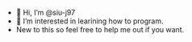 - 👋 Hi, I’m @siu-j97
- 👀 I’m interested in learining how to program.
- New to this so feel free to help me out if you want.
